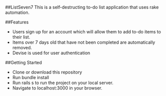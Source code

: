 ##ListSeven7
This is a self-destructing to-do list application that uses rake automation.

##Features
+ Users sign up for an account which will allow them to add to-do items to their list.
+ Items over 7 days old that have not been completed are automatically removed.
+ Devise is used for user authentication

##Getting Started
+ Clone or download this repository
+ Run bundle install
+ Run rails s to run the project on your local server.
+ Navigate to localhost:3000 in your browser.
